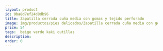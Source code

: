 ```yaml
---
layout: product
id: 9ba8d7ef24d8db96
title: Zapatilla cerrada cuña media con gomas y tejido perforado
image: img/productos/pies delicados/Zapatilla cerrada cuña media con gomas y tejido perforado=54= beige verde kaki cutillas.webp
price: 54
tags:  beige verde kaki cutillas
description: 
order: 0
---
```

